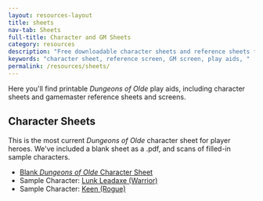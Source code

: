```yaml
---
layout: resources-layout
title: sheets
nav-tab: Sheets
full-title: Character and GM Sheets
category: resources
description: "Free downloadable character sheets and reference sheets for "
keywords: "character sheet, reference screen, GM screen, play aids, "
permalink: /resources/sheets/
---
```


<p>Here you'll find printable <em>Dungeons of Olde</em> play aids, including character sheets and gamemaster reference sheets and screens.</p>

<h2>Character Sheets</h2>
<p>This is the most current <em>Dungeons of Olde</em> character sheet for player heroes. We've included a blank sheet as a .pdf, and scans of filled-in sample characters.</p>

<ul>
  <li><a href="{{site.baseurl}}/resources/doo-char-sheet-v01.pdf" target="_blank">Blank <em>Dungeons of Olde</em> Character Sheet</a></li>
  <li>Sample Character: <a href="{{site.baseurl}}/resources/doo-char-warrior.jpg" target="_blank">Lunk Leadaxe (Warrior)</a></li>
  <li>Sample Character: <a href="{{site.baseurl}}/resources/doo-char-rogue.jpg" target="_blank">Keen (Rogue)</a></li>
</ul>
